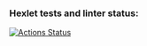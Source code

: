 ### Hexlet tests and linter status:
[![Actions Status](https://github.com/DiasProjects/frontend-project-lvl2/workflows/hexlet-check/badge.svg)](https://github.com/DiasProjects/frontend-project-lvl2/actions)